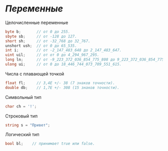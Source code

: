 *Переменные*
=====

Целочисленные переменные
```cs
byte b;       // от 0 до 255.
sbyte sb;     // от -128 до 127.
short sh;     // от -32_768 до 32_767.
unshort ush;  // от 0 до 65_535.
int i;        // от -2_147_483_648 до 2_147_483_647.
uint uil;     // от от 0 до 4_294_967_295.
long ln;      // от -9_223_372_036_854_775_808 до 9_223_372_036_854_775_807.
ulong ui;     // от 0 до 18_446_744_073_709_551_615.
```
Числа с плавающей точкой
```cs
float fl;     // 3,4E +/- 38 (7 знаков точности).
double db;    // 1,7E +/- 308 (15 знаков точности).
```
Символьный тип
```cs
char ch = '!';
```
Строковый тип
```cs
string s = "Привет";
```
Логический тип
```cs
bool bl;    // принимает true или false.
```
